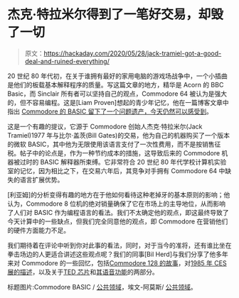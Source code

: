 # 杰克·特拉米尔得到了一笔好交易，却毁了一切

> 原文：<https://hackaday.com/2020/05/28/jack-tramiel-got-a-good-deal-and-ruined-everything/>

20 世纪 80 年代初，在关于谁拥有最好的家用电脑的游戏场战争中，一个小插曲是他们的板载基本解释程序的质量。写这篇文章的地方，精华是 Acorn 的 BBC Basic，而 Sinclair 所有者可以坚持自己的观点，Commodore 64 被认为是强大的，但不容易编程。这是[Liam Proven]想起的青少年记忆，他在一篇博客文章中指出 [Commodore 的 BASIC 留下了一个问题遗产，今天仍然可以感受到](https://liam-on-linux.livejournal.com/71381.html)。

这是一个有趣的提议，它源于 Commodore 创始人杰克·特拉米尔(Jack Tramiel)1977 年与比尔·盖茨(Bill Gates)的交易，他为自己的机器购买了一个版本的微软 BASIC，其中他为无限使用该语言支付了一次性费用，而不是按销售征税。帖子中的论点是，作为一种节约成本的措施，这导致后来的 Commodore 机器被过时的 BASIC 解释器所束缚。它非常符合 20 世纪 80 年代学校计算机实验室的记忆，因为相比之下，在交易六年后，其竞争对手拥有 Commodore 64 中缺失的语言扩展优势。

[利亚姆]的分析变得有趣的地方在于他如何看待这种老掉牙的基本原则的影响；他认为，Commodore 8 位机的绝对销量确保了它在市场上的主导地位，从而影响了人们对 BASIC 作为编程语言的看法。我们不太确定他的观点，即这最终导致了今天计算中的一些缺点，但我们完全同意他的观点，即 Commodore 在营销他们的硬件方面能力不足。

我们期待着在评论中听到你对此事的看法，同时，对于当今的准将，还有谁比坐在拳击场边的人更适合讲述这些观点呢？我们的同事[Bil Herd]与我们分享了他多年来对 Commodore 的一些回忆，包括[Commodore 128 的故事](https://hackaday.com/2013/12/09/guest-post-the-real-story-of-hacking-together-the-commodore-c128/)，对[1985 年 CES 展的描述](https://hackaday.com/2015/01/10/making-the-ces-show-thirty-years-ago/)，以及关于[TED 芯片](https://hackaday.com/2014/09/02/30-years-later-ted-finds-his-voice-a-commodore-story-part-i/)和[其语音功能](https://hackaday.com/2014/09/15/30-years-later-ted-finds-his-voice-a-commodore-story-part-ii/)的两部分。

标题图片:Commodore BASIC / [公共领域](https://commons.wikimedia.org/wiki/File:CommodoreBasic.png)，埃文-阿莫斯/ [公共领域](https://commons.wikimedia.org/wiki/File:Commodore-64-Computer-FL.png)。